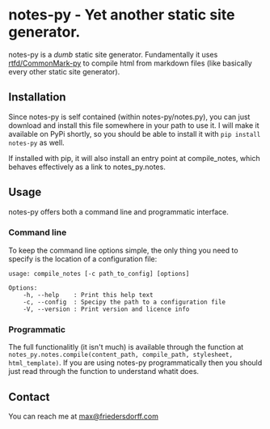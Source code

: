# notes-py - Yet another static site generator.

notes-py is a _dumb_ static site generator.  Fundamentally it uses [rtfd/CommonMark-py](https://github.com/rtfd/CommonMark-py) to compile html from markdown files (like basically every other static site generator).

## Installation

Since notes-py is self contained (within notes-py/notes.py), you can just download and install this file somewhere in your path to use it.  I will make it available on PyPi shortly, so you should be able to install it with `pip install notes-py` as well.

If installed with pip, it will also install an entry point at compile_notes, which behaves effectively as a link to notes_py.notes.

## Usage
notes-py offers both a command line and programmatic interface.
### Command line
To keep the command line options simple, the only thing you need to specify is the location of a configuration file:
```
usage: compile_notes [-c path_to_config] [options]

Options:
    -h, --help    : Print this help text
    -c, --config  : Specipy the path to a configuration file
    -V, --version : Print version and licence info
```
### Programmatic
The full functionalitly (it isn't much) is available through the function at `notes_py.notes.compile(content_path, compile_path, stylesheet, html_template)`.  If you are using notes-py programmatically then you should just read through the function to understand whatit does. 

## Contact
You can reach me at max@friedersdorff.com
